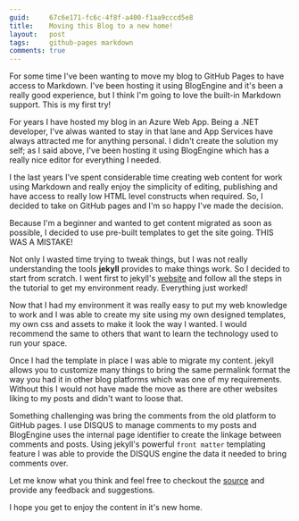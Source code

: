 ```yaml
---
guid:     67c6e171-fc6c-4f8f-a400-f1aa9cccd5e8
title:    Moving this Blog to a new home!
layout:   post
tags:     github-pages markdown
comments: true
---
```


For some time I've been wanting to move my blog to GitHub Pages to have access to Markdown.
I've been hosting it using BlogEngine and it's been a really good experience, but I think I'm going to love the built-in Markdown support.
This is my first try!

For years I have hosted my blog in an Azure Web App. Being a .NET developer, I've alwas wanted to stay in that lane and App Services have always attracted me for anything personal. I didn't create the solution my self; as I said above, I've been hosting it using BlogEngine which has a really nice editor for everything I needed.

I the last years I've spent considerable time creating web content for work using Markdown and really enjoy the simplicity of editing, publishing and have access to really low HTML level constructs when required. So, I decided to take on GitHub pages and I'm so happy I've made the decision.

Because I'm a beginner and wanted to get content migrated as soon as possible, I decided to use pre-built templates to get the site going.
THIS WAS A MISTAKE!

<!-- more -->

Not only I wasted time trying to tweak things, but I was not really understanding the tools **jekyll** provides to make things work. So I decided to start from scratch. I went first to jekyll's [website](https://jekyllrb.com) and follow all the steps in the tutorial to get my environment ready. Everything just worked!

Now that I had my environment it was really easy to put my web knowledge to work and I was able to create my site using my own designed templates, my own css and assets to make it look the way I wanted. I would recommend the same to others that want to learn the technology used to run your space.

Once I had the template in place I was able to migrate my content.
jekyll allows you to customize many things to bring the same permalink format the way you had it in other blog platforms which was one of my requirements. Without this I would not have made the move as there are other websites liking to my posts and didn't want to loose that.

Something challenging was bring the comments from the old platform to GitHub pages. I use DISQUS to manage comments to my posts and BlogEngine uses the internal page identifier to create the linkage between comments and posts. Using jekyll's powerful `front matter` templating feature I was able to provide the DISQUS engine the data it needed to bring comments over.

Let me know what you think and feel free to checkout the [source](https://github.com/artmasa/asrtmasa.github.io) and provide any feedback and suggestions.

I hope you get to enjoy the content in it's new home.